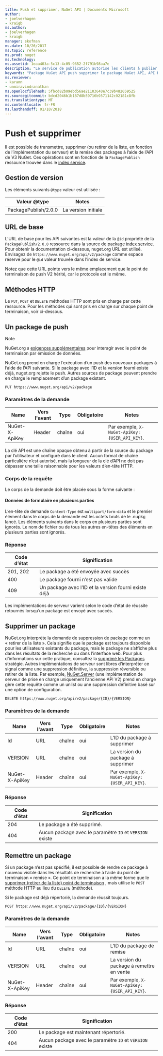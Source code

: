 ```yaml
---
title: Push et supprimer, NuGet API | Documents Microsoft
author:
- joelverhagen
- kraigb
ms.author:
- joelverhagen
- kraigb
manager: skofman
ms.date: 10/26/2017
ms.topic: reference
ms.prod: nuget
ms.technology: 
ms.assetid: 1eaa403a-5c13-4c05-9352-2f791b98aa7e
description: "Le service de publication autorise les clients à publier les nouveaux packages et de retrait de la liste ou de supprimer des packages existants."
keywords: "Package NuGet API push supprimer le package NuGet API, API NuGet package, le package de téléchargement NuGet API retirer de la liste, créer des package NuGet API"
ms.reviewer:
- karann
- unniravindranathan
ms.openlocfilehash: 5fbcd82b09ebd56ae21103640e7c39b482059525
ms.sourcegitcommit: bdcd2046b1b187d8b59716b9571142c02181c8fb
ms.translationtype: MT
ms.contentlocale: fr-FR
ms.lasthandoff: 01/10/2018
---
```

# <a name="push-and-delete"></a>Push et supprimer

Il est possible de transmettre, supprimer (ou retirer de la liste, en fonction de l’implémentation du serveur) et la remise des packages à l’aide de l’API de V3 NuGet. Ces opérations sont en fonction de la `PackagePublish` ressource trouvée dans le [index service](service-index.md).

## <a name="versioning"></a>Gestion de version

Les éléments suivants `@type` valeur est utilisée :

Valeur @type          | Notes
-------------------- | -----
PackagePublish/2.0.0 | La version initiale

## <a name="base-url"></a>URL de base

L’URL de base pour les API suivantes est la valeur de la `@id` propriété de la `PackagePublish/2.0.0` ressource dans la source de package [index service](service-index.md). Pour obtenir la documentation ci-dessous, nuget.org URL est utilisé. Envisagez de `https://www.nuget.org/api/v2/package` comme espace réservé pour le `@id` valeur trouvée dans l’index de service.

Notez que cette URL pointe vers le même emplacement que le point de terminaison de push V2 hérité, car le protocole est le même.

## <a name="http-methods"></a>Méthodes HTTP

Le `PUT`, `POST` et `DELETE` méthodes HTTP sont pris en charge par cette ressource. Pour les méthodes qui sont pris en charge sur chaque point de terminaison, voir ci-dessous.

## <a name="push-a-package"></a>Un package de push

> [!Note]
> NuGet.org a [exigences supplémentaires](NuGet-Protocols.md) pour interagir avec le point de terminaison par émission de données.

NuGet.org prend en charge l’exécution d’un push des nouveaux packages à l’aide de l’API suivante. Si le package avec l’ID et la version fourni existe déjà, nuget.org rejette le push. Autres sources de package peuvent prendre en charge le remplacement d’un package existant.

```
PUT https://www.nuget.org/api/v2/package
```

### <a name="request-parameters"></a>Paramètres de la demande

Name           | Vers l'avant     | Type   | Obligatoire | Notes
-------------- | ------ | ------ | -------- | -----
NuGet-X-ApiKey | Header | chaîne | oui      | Par exemple, `X-NuGet-ApiKey: {USER_API_KEY}`.

La clé API est une chaîne opaque obtenu à partir de la source du package par l’utilisateur et configuré dans le client. Aucun format de chaîne particulière n’est autorisé, mais la longueur de la clé d’API ne doit pas dépasser une taille raisonnable pour les valeurs d’en-tête HTTP.

### <a name="request-body"></a>Corps de la requête

Le corps de la demande doit être placée sous la forme suivante :

#### <a name="multipart-form-data"></a>Données de formulaire en plusieurs parties

L’en-tête de demande `Content-Type` est `multipart/form-data` et le premier élément dans le corps de la demande est les octets bruts de le .nupkg lancé. Les éléments suivants dans le corps en plusieurs parties sont ignorés. Le nom de fichier ou de tous les autres en-têtes des éléments en plusieurs parties sont ignorés.

### <a name="response"></a>Réponse

Code d’état | Signification
----------- | -------
201, 202    | Le package a été envoyée avec succès
400         | Le package fourni n’est pas valide
409         | Un package avec l’ID et la version fourni existe déjà

Les implémentations de serveur varient selon le code d’état de réussite retournés lorsqu’un package est envoyé avec succès.

## <a name="delete-a-package"></a>Supprimer un package

NuGet.org interprète la demande de suppression de package comme un « retirer de la liste ». Cela signifie que le package est toujours disponible pour les utilisateurs existants du package, mais le package ne s’affiche plus dans les résultats de la recherche ou dans l’interface web. Pour plus d’informations sur cette pratique, consultez la [supprimé les Packages](../policies/deleting-packages.md) stratégie. Autres implémentations de serveur sont libres d’interpréter ce signal comme une suppression définitive, la suppression réversible ou retirer de la liste. Par exemple, [NuGet.Server](https://www.nuget.org/packages/NuGet.Server) (une implémentation de serveur de prise en charge uniquement l’ancienne API V2) prend en charge gère cette requête comme un unlist ou une suppression définitive basé sur une option de configuration.

```
DELETE https://www.nuget.org/api/v2/package/{ID}/{VERSION}
```

### <a name="request-parameters"></a>Paramètres de la demande

Name           | Vers l'avant     | Type   | Obligatoire | Notes
-------------- | ------ | ------ | -------- | -----
Id             | URL    | chaîne | oui      | L’ID du package à supprimer
VERSION        | URL    | chaîne | oui      | La version du package à supprimer
NuGet-X-ApiKey | Header | chaîne | oui      | Par exemple, `X-NuGet-ApiKey: {USER_API_KEY}`.

### <a name="response"></a>Réponse

Code d’état | Signification
----------- | -------
204         | Le package a été supprimé.
404         | Aucun package avec le paramètre `ID` et `VERSION` existe

## <a name="relist-a-package"></a>Remettre un package

Si un package n’est pas spécifié, il est possible de rendre ce package à nouveau visible dans les résultats de recherche à l’aide du point de terminaison « remise ». Ce point de terminaison a la même forme que le [supprimer (retirer de la liste) point de terminaison](#delete-a-package) , mais utilise le `POST` méthode HTTP au lieu du `DELETE` (méthode).

Si le package est déjà répertorié, la demande réussit toujours.

```
POST https://www.nuget.org/api/v2/package/{ID}/{VERSION}
```

### <a name="request-parameters"></a>Paramètres de la demande

Name           | Vers l'avant     | Type   | Obligatoire | Notes
-------------- | ------ | ------ | -------- | -----
Id             | URL    | chaîne | oui      | L’ID du package de remise
VERSION        | URL    | chaîne | oui      | La version du package à remettre en vente
NuGet-X-ApiKey | Header | chaîne | oui      | Par exemple, `X-NuGet-ApiKey: {USER_API_KEY}`.

### <a name="response"></a>Réponse

Code d’état | Signification
----------- | -------
200         | Le package est maintenant répertorié.
404         | Aucun package avec le paramètre `ID` et `VERSION` existe
